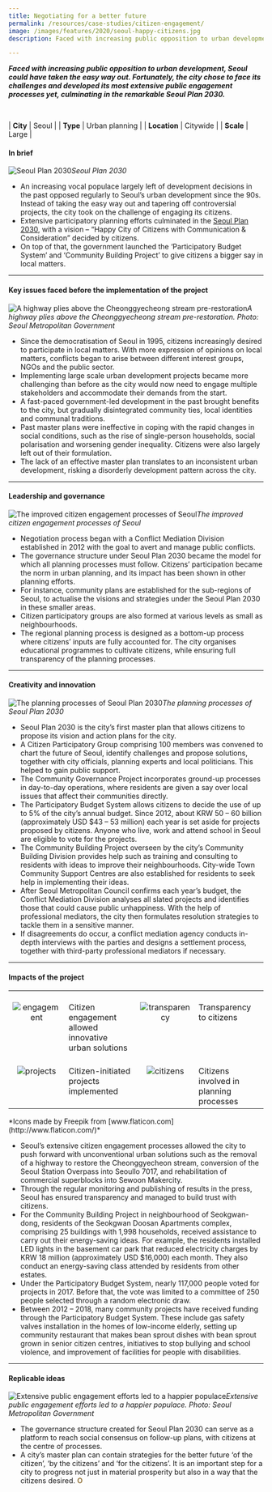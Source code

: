```yaml
---
title: Negotiating for a better future
permalink: /resources/case-studies/citizen-engagement/
image: /images/features/2020/seoul-happy-citizens.jpg
description: Faced with increasing public opposition to urban development, Seoul could have taken the easy way out. Fortunately, the city chose to face its challenges and developed its most extensive public engagement processes yet, culminating in the remarkable Seoul Plan 2030.

---
```


***Faced with increasing public opposition to urban development, Seoul could have taken the easy way out. Fortunately, the city chose to face its challenges and developed its most extensive public engagement processes yet, culminating in the remarkable Seoul Plan 2030.*** 

<br>

| **City** | Seoul |
| **Type** | Urban planning |
| **Location** | Citywide |
| **Scale** | Large |

#### **In brief**

![Seoul Plan 2030](/images/features/2020/seoul-plan-2030.jpg/)*Seoul Plan 2030*

- An increasing vocal populace largely left of development decisions in the past opposed regularly to Seoul’s urban development since the 90s. Instead of taking the easy way out and tapering off controversial projects, the city took on the challenge of engaging its citizens. 
- Extensive participatory planning efforts culminated in the [Seoul Plan 2030](http://english.kompass.kr/policy/urban-planning/urban-planning/1-2030-seoul-basic-urban-plan/), with a vision – “Happy City of Citizens with Communication & Consideration” decided by citizens.
- On top of that, the government launched the ‘Participatory Budget System’ and ‘Community Building Project’ to give citizens a bigger say in local matters. 

---

#### **Key issues faced before the implementation of the project**

![A highway plies above the Cheonggyecheong stream pre-restoration](/images/features/2020/seoul-before.jpg/)*A highway plies above the Cheonggyecheong stream pre-restoration. Photo: Seoul Metropolitan Government*

- Since the democratisation of Seoul in 1995, citizens increasingly desired to participate in local matters. With more expression of opinions on local matters, conflicts began to arise between different interest groups, NGOs and the public sector. 
- Implementing large scale urban development projects became more challenging than before as the city would now need to engage multiple stakeholders and accommodate their demands from the start. 
- A fast-paced government-led development in the past brought benefits to the city, but gradually disintegrated community ties, local identities and communal traditions. 
- Past master plans were ineffective in coping with the rapid changes in social conditions, such as the rise of single-person households, social polarisation and worsening gender inequality. Citizens were also largely left out of their formulation. 
- The lack of an effective master plan translates to an inconsistent urban development, risking a disorderly development pattern across the city. 

---

#### **Leadership and governance**

![The improved citizen engagement processes of Seoul](/images/features/2020/seoul-engagement-diagram.jpg/)*The improved citizen engagement processes of Seoul*

- Negotiation process began with a Conflict Mediation Division established in 2012 with the goal to avert and manage public conflicts. 
- The governance structure under Seoul Plan 2030 became the model for which all planning processes must follow. Citizens’ participation became the norm in urban planning, and its impact has been shown in other planning efforts. 
- For instance, community plans are established for the sub-regions of Seoul, to actualise the visions and strategies under the Seoul Plan 2030 in these smaller areas. 
- Citizen participatory groups are also formed at various levels as small as neighbourhoods. 
- The regional planning process is designed as a bottom-up process where citizens’ inputs are fully accounted for. The city organises educational programmes to cultivate citizens, while ensuring full transparency of the planning processes.

---

#### **Creativity and innovation**

![The planning processes of Seoul Plan 2030](/images/features/2020/seoul-plan-processes.jpg/)*The planning processes of Seoul Plan 2030*

- Seoul Plan 2030 is the city’s first master plan that allows citizens to propose its vision and action plans for the city. 
- A Citizen Participatory Group comprising 100 members was convened to chart the future of Seoul, identify challenges and propose solutions, together with city officials, planning experts and local politicians. This helped to gain public support. 
- The Community Governance Project incorporates ground-up processes in day-to-day operations, where residents are given a say over local issues that affect their communities directly.
- The Participatory Budget System allows citizens to decide the use of up to 5% of the city’s annual budget. Since 2012, about KRW 50 – 60 billion (approximately USD $43 – 53 million) each year is set aside for projects proposed by citizens. Anyone who live, work and attend school in Seoul are eligible to vote for the projects. 
- The Community Building Project overseen by the city’s Community Building Division provides help such as training and consulting to residents with ideas to improve their neighbourhoods. City-wide Town Community Support Centres are also established for residents to seek help in implementing their ideas.
- After Seoul Metropolitan Council confirms each year’s budget, the Conflict Mediation Division analyses all slated projects and identifies those that could cause public unhappiness. With the help of professional mediators, the city then formulates resolution strategies to tackle them in a sensitive manner. 
- If disagreements do occur, a conflict mediation agency conducts in-depth interviews with the parties and designs a settlement process, together with third-party professional mediators if necessary.  

---

#### **Impacts of the project**

<table style="width: 100%;" cellpadding="0">
<tbody>
<tr>
<td style="width: 80px; text-align: center; vertical-align: top;"><br><img src="/images/case-studies/icon-speech.png" alt="engagement" /><br></td>
  <td style="text-align: left; vertical-align: top;"><br>Citizen engagement allowed innovative urban solutions<br></td>
<td style="width: 80px; text-align: center; vertical-align: top;"><br><img src="/images/features/2020/paper.png" alt="transparency" /><br></td>
<td style="text-align: left; vertical-align: top;"><br>Transparency to citizens<br></td>
</tr>
<tr>
<td style="width: 80px; text-align: center; vertical-align: top;"><br><img src="/images/features/2019/icon-money.png" alt="projects" /><br></td>
<td style="text-align: left; vertical-align: top;"><br>Citizen-initiated projects implemented<br></td>
<td style="width: 80px; text-align: center; vertical-align: top;"><br><img src="/images/case-studies/icon-people.png" alt="citizens" /><br></td>
<td style="text-align: left; vertical-align: top;"><br>Citizens involved in planning processes<br></td>
</tr>
</tbody>
</table>*Icons made by Freepik from [www.flaticon.com](http://www.flaticon.com/)*

- Seoul’s extensive citizen engagement processes allowed the city to push forward with unconventional urban solutions such as the removal of a highway to restore the Cheonggyecheon stream, conversion of the Seoul Station Overpass into Seoullo 7017, and rehabilitation of commercial superblocks into Sewoon Makercity. 
- Through the regular monitoring and publishing of results in the press, Seoul has ensured transparency and managed to build trust with citizens. 
- For the Community Building Project in neighbourhood of Seokgwan-dong, residents of the Seokgwan Doosan Apartments complex, comprising 25 buildings with 1,998 households, received assistance to carry out their energy-saving ideas. For example, the residents installed LED lights in the basement car park that reduced electricity charges by KRW 18 million (approximately USD $16,000) each month. They also conduct an energy-saving class attended by residents from other estates.
- Under the Participatory Budget System, nearly 117,000 people voted for projects in 2017. Before that, the vote was limited to a committee of 250 people selected through a random electronic draw. 
- Between 2012 – 2018, many community projects have received funding through the Participatory Budget System. These include gas safety valves installation in the homes of low-income elderly, setting up community restaurant that makes bean sprout dishes with bean sprout grown in senior citizen centres, initiatives to stop bullying and school violence, and improvement of facilities for people with disabilities.

---

#### **Replicable ideas**

![Extensive public engagement efforts led to a happier populace](/images/features/2020/seoul-happy-citizens.jpg/)*Extensive public engagement efforts led to a happier populace. Photo: Seoul Metropolitan Government*

- The governance structure created for Seoul Plan 2030 can serve as a platform to reach social consensus on follow-up plans, with citizens at the centre of processes. 
- A city’s master plan can contain strategies for the better future ‘of the citizen’, ‘by the citizens’ and ‘for the citizens’. It is an important step for a city to progress not just in material prosperity but also in a way that the citizens desired. **<font color="#967942">O</font>**
